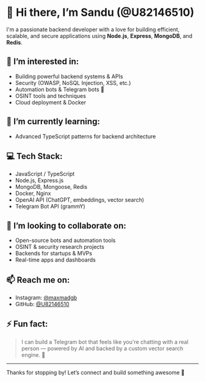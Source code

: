 # 👋 Hi there, I’m Sandu (@U82146510)

I'm a passionate backend developer with a love for building efficient, scalable, and secure applications using **Node.js**, **Express**, **MongoDB**, and **Redis**.

## 👀 I’m interested in:
- Building powerful backend systems & APIs
- Security (OWASP, NoSQL Injection, XSS, etc.)
- Automation bots & Telegram bots 🤖
- OSINT tools and techniques
- Cloud deployment & Docker

## 🌱 I’m currently learning:
- Advanced TypeScript patterns for backend architecture

## 💻 Tech Stack:
- JavaScript / TypeScript
- Node.js, Express.js
- MongoDB, Mongoose, Redis
- Docker, Nginx
- OpenAI API (ChatGPT, embeddings, vector search)
- Telegram Bot API (grammY)

## 💞️ I’m looking to collaborate on:
- Open-source bots and automation tools
- OSINT & security research projects
- Backends for startups & MVPs
- Real-time apps and dashboards

## 📫 Reach me on:
- Instagram: [@maxmadgb](https://www.instagram.com/maxmadgb/)
- GitHub: [@U82146510](https://github.com/U82146510)

## ⚡ Fun fact:
> I can build a Telegram bot that feels like you're chatting with a real person — powered by AI and backed by a custom vector search engine. 🤯

---

Thanks for stopping by! Let’s connect and build something awesome 🚀
